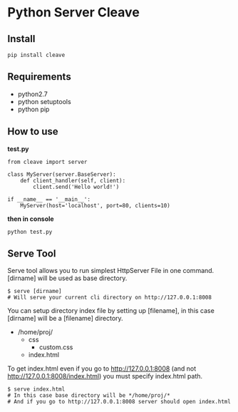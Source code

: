 Python Server Cleave
====================

Install
-------

    pip install cleave


Requirements
------------
 - python2.7
 - python setuptools
 - python pip

How to use
----------
**test.py**
	
    from cleave import server
    
    class MyServer(server.BaseServer):
        def client_handler(self, client):
            client.send('Hello world!')
    
    if __name__ == '__main__':
	    MyServer(host='localhost', port=80, clients=10)

**then in console**

	python test.py
	

Serve Tool
----------
Serve tool allows you to run simplest HttpServer File in one command. [dirname] will be used as base directory. 

    $ serve [dirname]
    # Will serve your current cli directory on http://127.0.0.1:8008
    

You can setup directory index file by setting up [filename], in this case [dirname] will be a [filename] directory.

 - /home/proj/
    - css
        - custom.css
    - index.html
 
To get index.html even if you go to http://127.0.0.1:8008 (and not http://127.0.0.1:8008/index.html) you must specify index.html path.

    $ serve index.html
    # In this case base directory will be */home/proj/*
    # And if you go to http://127.0.0.1:8008 server should open index.html
